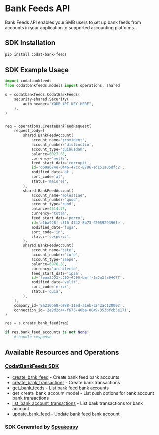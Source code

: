 # Bank Feeds API

Bank Feeds API enables your SMB users to set up bank feeds from accounts in your application to supported accounting platforms. 

<!-- Start SDK Installation -->
## SDK Installation

```bash
pip install codat-bank-feeds
```
<!-- End SDK Installation -->

## SDK Example Usage
<!-- Start SDK Example Usage -->
```python
import codatbankfeeds
from codatbankfeeds.models import operations, shared

s = codatbankfeeds.CodatBankFeeds(
    security=shared.Security(
        auth_header="YOUR_API_KEY_HERE",
    ),
)


req = operations.CreateBankFeedRequest(
    request_body=[
        shared.BankFeedAccount(
            account_name='provident',
            account_number='distinctio',
            account_type='quibusdam',
            balance=6027.63,
            currency='nulla',
            feed_start_date='corrupti',
            id='d69a674e-0f46-47cc-8796-ed151a05dfc2',
            modified_date='at',
            sort_code='at',
            status='maiores',
        ),
        shared.BankFeedAccount(
            account_name='molestiae',
            account_number='quod',
            account_type='quod',
            balance=4614.79,
            currency='totam',
            feed_start_date='porro',
            id='a1ba928f-c816-4742-8b73-9205929396fe',
            modified_date='fuga',
            sort_code='in',
            status='corporis',
        ),
        shared.BankFeedAccount(
            account_name='iste',
            account_number='iure',
            account_type='saepe',
            balance=6976.31,
            currency='architecto',
            feed_start_date='ipsa',
            id='faaa2352-c595-4590-baff-1a3a2fa94677',
            modified_date='velit',
            sort_code='error',
            status='quia',
        ),
    ],
    company_id='8a210b68-6988-11ed-a1eb-0242ac120002',
    connection_id='2e9d2c44-f675-40ba-8049-353bfcb5e171',
)

res = s.create_bank_feed(req)

if res.bank_feed_accounts is not None:
    # handle response
```
<!-- End SDK Example Usage -->

<!-- Start SDK Available Operations -->
## Available Resources and Operations

### [CodatBankFeeds SDK](docs/codatbankfeeds/README.md)

* [create_bank_feed](docs/codatbankfeeds/README.md#create_bank_feed) - Create bank feed bank accounts
* [create_bank_transactions](docs/codatbankfeeds/README.md#create_bank_transactions) - Create bank transactions
* [get_bank_feeds](docs/codatbankfeeds/README.md#get_bank_feeds) - List bank feed bank accounts
* [get_create_bank_account_model](docs/codatbankfeeds/README.md#get_create_bank_account_model) - List push options for bank account bank transactions
* [list_bank_account_transactions](docs/codatbankfeeds/README.md#list_bank_account_transactions) - List bank transactions for bank account
* [update_bank_feed](docs/codatbankfeeds/README.md#update_bank_feed) - Update bank feed bank account
<!-- End SDK Available Operations -->

### SDK Generated by [Speakeasy](https://docs.speakeasyapi.dev/docs/using-speakeasy/client-sdks)
